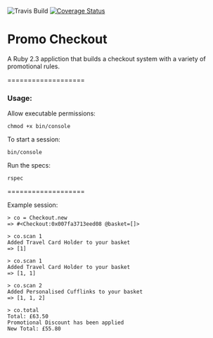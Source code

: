 ![Travis Build](https://travis-ci.org/benhawker/promo.svg?branch=master)
[![Coverage Status](https://coveralls.io/repos/benhawker/promo/badge.svg?branch=master&service=github)](https://coveralls.io/github/benhawker/promo?branch=master)


# Promo Checkout

A Ruby 2.3 appliction that builds a checkout system with a variety of promotional rules.

===================

### Usage:

Allow executable permissions:

```
chmod +x bin/console
```

To start a session:

```
bin/console
```


Run the specs:
```
rspec
```

===================

Example session:

```
> co = Checkout.new
=> #<Checkout:0x007fa3713eed08 @basket=[]>

> co.scan 1
Added Travel Card Holder to your basket
=> [1]

> co.scan 1
Added Travel Card Holder to your basket
=> [1, 1]

> co.scan 2
Added Personalised Cufflinks to your basket
=> [1, 1, 2]

> co.total
Total: £63.50
Promotional Discount has been applied
New Total: £55.80
```

